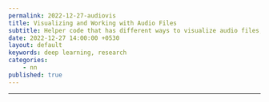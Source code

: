 ```yaml
---
permalink: 2022-12-27-audiovis
title: Visualizing and Working with Audio Files
subtitle: Helper code that has different ways to visualize audio files, mostly for future reference. 
date: 2022-12-27 14:00:00 +0530
layout: default
keywords: deep learning, research
categories:
    - nn
published: true
---
```


<script src="https://gist.github.com/kyscg/df987659a9dcc0b47ee6c7e85d992866.js"></script>

---
